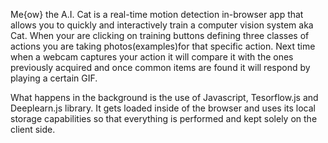 Me{ow} the A.I. Cat is a real-time motion detection in-browser app that allows you to quickly and interactively train a computer vision system aka Cat. When your are clicking on training buttons defining three classes of actions you are taking photos(examples)for that specific action. Next time when a webcam captures your action it will compare it with the ones previously acquired and once common items are found it will respond by playing a certain GIF.

What happens in the background is the use of Javascript, Tesorflow.js and Deeplearn.js library. It gets loaded inside of the browser and uses its local storage capabilities so that everything is performed and kept solely on the client side.
